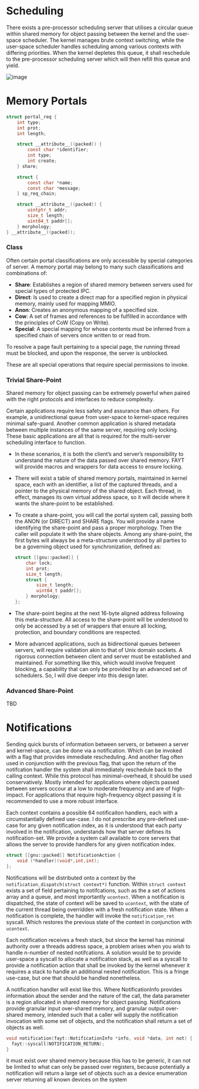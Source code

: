 # Scheduling

There exists a pre-processor scheduling server that utilises a circular queue within shared memory for object passing between the kernel and the user-space scheduler. The kernel manages brute context switching, while the user-space scheduler handles scheduling among various contexts with differing priorities. When the kernel depletes this queue, it shall reschedule to the pre-processor scheduling server which will then refill this queue and yield.

![image](misc/images/schedule.png)

# Memory Portals

```c
struct portal_req {
    int type;
    int prot;
    int length;

    struct __attribute__((packed)) {
        const char *identifier;
        int type;
        int create;
    } share;

    struct {
        const char *name;
        const char *message;
    } sp_req_chain;

    struct __attribute__((packed)) {
        uintptr_t addr;
        size_t length;
        uint64_t paddr[];
    } morphology;
} __attribute__((packed));
```

### Class

Often certain portal classifications are only accessible by special categories of server. A memory portal may belong to many such classifications and combinations of:

- **Share**: Establishes a region of shared memory between servers used for special types of protected IPC.
- **Direct**: Is used to create a direct map for a specified region in physical memory, mainly used for mapping MMIO.
- **Anon**: Creates an anonymous mapping of a specified size.
- **Cow**: A set of frames and references to be fulfilled in accordance with the principles of CoW (Copy on Write).
- **Special**: A special mapping for whose contents must be inferred from a specified chain of servers once written to or read from.

To resolve a page fault pertaining to a special page, the running thread must be blocked, and upon the response, the server is unblocked.

These are all special operations that require special permissions to invoke.

### Trivial Share-Point

Shared memory for object passing can be extremely powerful when paired with the right protocols and interfaces to reduce complexity.

Certain applications require less safety and assurance than others. For example, a unidirectional queue from user-space to kernel-space requires minimal safe-guard. Another common application is shared metadata between multiple instances of the same server, requiring only locking. These basic applications are all that is required for the multi-server scheduling interface to function.

- In these scenarios, it is both the client’s and server’s responsibility to understand the nature of the data passed over shared memory. FAYT will provide macros and wrappers for data access to ensure locking.

- There will exist a table of shared memory portals, maintained in kernel space, each with an identifier, a list of the captured threads, and a pointer to the physical memory of the shared object. Each thread, in effect, manages its own virtual address space, so it will decide where it wants the share-point to be established.

- To create a share-point, you will call the portal system call, passing both the ANON (or DIRECT) and SHARE flags. You will provide a name identifying the share-point and pass a proper morphology. Then the caller will populate it with the share objects. Among any share-point, the first bytes will always be a meta-structure understood by all parties to be a governing object used for synchronization, defined as:

    ```c
    struct [[gnu::packed]] {
        char lock;
        int prot;
        size_t length;
        struct {
            size_t length;
            uint64_t paddr[];
        } morphology;
    };
    ```

- The share-point begins at the next 16-byte aligned address following this meta-structure. All access to the share-point will be understood to only be accessed by a set of wrappers that ensure all locking, protection, and boundary conditions are respected.

- More advanced applications, such as bidirectional queues between servers, will require validation akin to that of Unix domain sockets. A rigorous connection between client and server must be established and maintained. For something like this, which would involve frequent blocking, a capability that can only be provided by an advanced set of schedulers. So, I will dive deeper into this design later.

### Advanced Share-Point

TBD

# Notifications

Sending quick bursts of information between servers, or between a server and kernel-space, can be done via a notification. Which can be invoked with a flag that provides immediate rescheduling. And another flag often used in conjunction with the previous flag, that upon the return of the notifcation handler the system shall immediately reschedule back to the calling context. While this protocol has minimal-overhead, it should be used conservatively. Mostly intended for applications where objects passed between servers occour at a low to moderate frequency and are of high-impact. For applications that require high-frequency object passing it is recommended to use a more robust interface.

Each context contains a possible 64 notificaiton handlers, each with a circumstantially defined use-case. I do not prescribe any pre-defined use-case for any given notification index, as it is understood that each party involved in the notification, understands how that server defines its notification-set. We provide a system call available to core servers that allows the server to provide handlers for any given notification index.

```c
struct [[gnu::packed]] NotificationAction {
    void (*handler)(void*,int,int);
};
```

Notifications will be distributed onto a context by the `notification_dispatch(struct context*)` function. Within `struct context` exists a set of field pertaining to notifcations, such as the a set of actions array and a queue, and most importantly `ucontext`. When a notification is dispatched, the state of context will be saved to `ucontext`, with the state of the current thread being overridden with a fresh notification state. When a notification is complete, the handler will invoke the `notification_ret` syscall. Which restores the previous state of the context in conjunction with `ucontext`.

Each notification receives a fresh stack, but since the kernel has minimal authority over a threads address space, a problem arises when you wish to handle n-number of nested notifcations. A solution would be to provide user-space a syscall to allocate a notification stack, as well as a syscall to provide a notification action that shall be invoked by the kernel whenever it requires a stack to handle an additional nested notification. This is a fringe use-case, but one that should be handled nonetheless. 

A notification handler will exist like this. Where NotificationInfo provides information about the sender and the nature of the call, the data parameter is a region allocated in shared memory for object passing. Notifications provide granular input over-shared memory, and granular output over-shared memory, intended such that a caller will supply the notification invocation with some set of objects, and the notification shall return a set of objects as well.  

```c
void notification(fayt::NotificationInfo *info, void *data, int not) {
  fayt::syscall(NOTIFICATION_RETURN);
}
```

it must exist over shared memory because this has to be generic, it can not be limited to what can only be passed over registers, because potentially a notification will return a large set of objects such as a device enumeration server returning all known devices on the system
